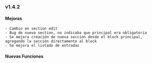 ### v1.4.2


#### Mejoras
    - Cambio en section edit
    - Bug de nueva section, no indicaba que principal era obligatoria
    - Se mejora creación de nueva sección desde el block principal, agregando la sección directamente al block
    - Se mejora el listado de entradas

#### Nuevas Funciones
    
